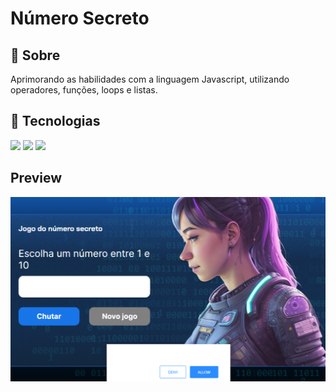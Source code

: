 <h1>Número Secreto</h1>

<h2>🔖 Sobre</h2>
<p> Aprimorando as habilidades com a linguagem Javascript, utilizando operadores, funções, loops e listas. </p>

## 🚀 Tecnologias

<div>
  <img src="https://img.shields.io/badge/HTML-239120?style=for-the-badge&logo=html5&logoColor=white">
  <img src="https://img.shields.io/badge/CSS-239120?&style=for-the-badge&logo=css3&logoColor=white">
  <img src="https://img.shields.io/badge/JavaScript-F7DF1E?style=for-the-badge&logo=javascript&logoColor=black">
</div>

## Preview

<img loading="lazy" src="./img/img.png" width=550>
